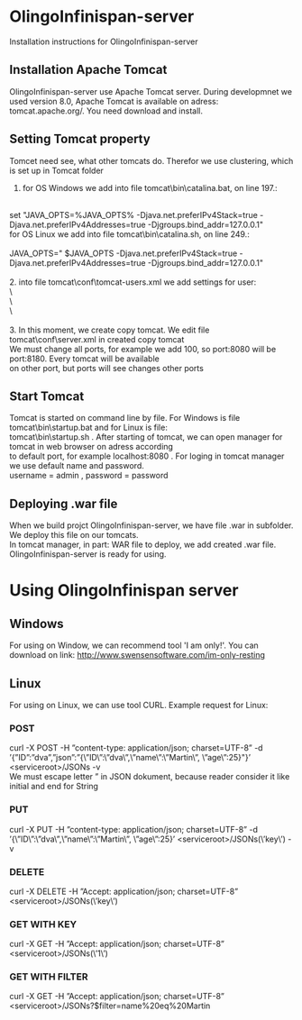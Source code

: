 # OlingoInfinispan-server
Installation instructions for OlingoInfinispan-server

## Installation Apache Tomcat
OlingoInfinispan-server use Apache Tomcat server. During developmnet we used version 8.0,
Apache Tomcat is available on adress: tomcat.apache.org/. You need download and install.

## Setting Tomcat property
Tomcet need see, what other tomcats do. Therefor we use clustering, which is set up in Tomcat folder <br />
1. for OS Windows we add into file tomcat\bin\catalina.bat, on line 197.:<br />
<br />
     set "JAVA_OPTS=%JAVA_OPTS% -Djava.net.preferIPv4Stack=true -Djava.net.preferIPv4Addresses=true -Djgroups.bind_addr=127.0.0.1"
<br />     
for OS Linux we add into file tomcat\bin\catalina.sh, on line 249.:
<br /> 
<br /> 
JAVA_OPTS=" $JAVA_OPTS -Djava.net.preferIPv4Stack=true -Djava.net.preferIPv4Addresses=true -Djgroups.bind_addr=127.0.0.1"
<br /> 
<br />
2. into file tomcat\conf\tomcat-users.xml we add settings for user:
<br />
\<role rolename="manager-gui"/>
<br />
\<role rolename="manager-script"/>
<br />
\<user username="admin" password="password" roles="manager-gui, manager-script"/>
<br />
<br />
3. In this moment, we create copy tomcat. We edit file tomcat\conf\server.xml in created copy tomcat <br/>
We must change all ports, for example we add 100, so port:8080 will be port:8180. Every tomcat will be available <br/>
on other port, but ports will see changes other ports

## Start Tomcat
Tomcat is started on command line by file. For Windows is file tomcat\bin\startup.bat and for Linux is file:<br/> 
tomcat\bin\startup.sh . After starting of tomcat, we can open manager for tomcat in web browser on adress according <br/>
to default port, for example localhost:8080 . For loging in tomcat manager we use default name and password. <br/>
username = admin , password = password

## Deploying .war file
When we build projct OlingoInfinispan-server, we have file .war in subfolder. We deploy this file on our tomcats. <br/>
In tomcat manager, in part: WAR file to deploy, we add created .war file. OlingoInfinispan-server is ready for using.  


# Using OlingoInfinispan server

## Windows
For using on Window, we can recommend tool 'I am only!'. You can download on link: http://www.swensensoftware.com/im-only-resting

## Linux
For using on Linux, we can use tool CURL.
Example request for Linux:
### POST
curl -X POST -H ”content-type: application/json; charset=UTF-8” -d ’{”ID”:”dva”,”json”:”{\”ID\”:\”dva\”,\”name\”:\”Martin\”,
\”age\”:25}"}’ \<serviceroot\>/JSONs -v <br/>
We must escape letter ” in JSON dokument, because reader consider it like initial and end for String

### PUT
curl -X PUT -H ”content-type: application/json; charset=UTF-8” -d ’{\”ID\”:\”dva\”,\”name\”:\”Martin\”, \”age\”:25}’
\<serviceroot\>/JSONs\(\’key\’\) -v

### DELETE
curl -X DELETE -H ”Accept: application/json; charset=UTF-8”
\<serviceroot\>/JSONs\(\’key\’\)

### GET WITH KEY
curl -X GET -H ”Accept: application/json; charset=UTF-8”
\<serviceroot\>/JSONs\(\’1\’\)

### GET WITH FILTER
curl -X GET -H ”Accept: application/json; charset=UTF-8”
\<serviceroot\>/JSONs?\$filter=name%20eq%20Martin
